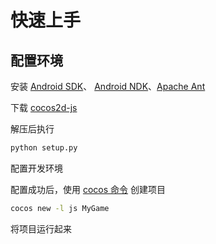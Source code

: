 # 快速上手

## 配置环境

安装 [Android SDK](http://developer.android.com/sdk/index.html)、 [Android NDK](http://developer.android.com/tools/sdk/ndk/index.html)、[Apache Ant](http://ant.apache.org/)

下载 [cocos2d-js](http://cocostudio.download.appget.cn/cocos2d-js/v3.0rc0/cocos2d-js-v3.0-rc0.zip)

解压后执行
```bash
python setup.py 
```
配置开发环境

配置成功后，使用 [cocos 命令](http://www.cocos2d-x.org/wiki/Cocos2d-console) 创建项目
```bash
cocos new -l js MyGame
```

将项目运行起来
